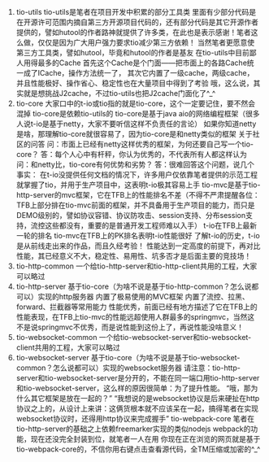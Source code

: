1. tio-utils
tio-utils是笔者在项目开发中积累的部分工具类
里面有少部分代码是在开源许可范围内摘自第三方开源项目代码的，还有部分代码是其它开源作者提供的，譬如hutool的作者路神就提供了许多类，在此也是表示感谢！笔者这么做，仅仅是因为广大用户强力要求tio减少第三方依赖！
当然笔者更愿意使第三方工具类，譬如hutool，毕竟和hutool的作者是基友
在tio-utils中目前鄙人用得最多的Cache
首先这个Cache是个门面——把市面上的各路Cache统一成了ICache，操作方法统一了，
其次它内置了一级cache，两级cache，并且性能极好、操作省心、稳定性也在大量项目中得到了考验
哦，这么说，其实就是想挑战J2cache，不过tio-utils也把J2cache门面化了^_^
2. tio-core
大家口中的t-io或tio指的就是tio-core，这个一定要记住，要不然会混掉
tio-core是依赖tio-utils的
tio-core是基于java aio的网络编程框架（很多人说t-io是基于netty，大家不要听信这样不负责任的言论）
如果你知道netty是啥，那理解tio-core就很容易了，因为tio-core是和netty类似的框架
关于社区的问答
问：市面上已经有netty这样优秀的框架，为何还要自己写一个tio-core？
答：每个人心中有杆秤，你认为优秀的，不代表所有人都这样认为
问：和netty比，tio-core有何优势和劣势？
答：很难回答这个问题，说几个事实：
在t-io没提供任何文档的情况下，许多用户仅依靠笔者提供的示范工程就掌握了tio，并用于生产项目中，这表明t-io极其容易上手
tio-mvc是基于tio-http-server的mvc框架，它在TFB上的性能排名不差（不得不严肃提醒各位：TFB上部分排在tio-mvc前面的框架，并不具备用于生产项目的能力，而只是DEMO级别的，譬如协议容错、协议防攻击、session支持、分布session支持，流控这些都没有，重要的是普通开发工程师难以入手）
t-io在TFB上最新一轮的排名
tio-mvc在TFB上的PK排名表明t-io性能很好
了解t-io的历史，t-io是从前线走出来的作品，而且久经考验！
性能达到一定高度的前提下，再对比性能，其已经意义不大，稳定性、易用性、坑多否才是后面主要的竞技场！
3. tio-http-common
一个给tio-http-server和tio-http-client共用的工程，大家可以略过
4. tio-http-server
基于tio-core（为啥不说是基于tio-http-common？怎么说都可以）实现的http服务器
内置了极易使用的MVC框架
内置了流控、拉黑、forward、拦截器等常用能力
性能优秀，前面已经有地方描述了它在TFB上的性能表现，在TFB上tio-mvc的性能远超使用人群最多的springmvc，当然这不是说springmvc不优秀，而是说性能到这份上了，再说性能没啥意义！
5. tio-websocket-common
一个给tio-websocket-server和tio-websocket-client共用的工程，大家可以略过
6. tio-websocket-server
基于tio-core（为啥不说是基于tio-websocket-common？怎么说都可以）实现的websocket服务器
请注意：tio-http-server和tio-websocket-server是分开的，不能在同一端口用tio-http-server和tio-websocket-server，这么样的原因很简单：为了提升性能。
“哦，那为什么其它框架是放在一起的？”
“我想说的是websocket协议是后来硬扯在http协议之上的，从设计上来讲：这俩货根本就不应该呆在一起，搞得笔者在实现websocket协议时，还得用http协议来完成握手”
tio-webpack-core
笔者在tio-http-server的基础之上依赖freemarker实现的类似nodejs webpack的功能，现在还没完全封装到位，就笔者一人在用
你现在正在浏览的网页就是基于tio-webpack-core的，不信你用右键点击查看源代码，全TM压缩或加密的^_^